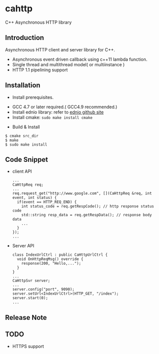 cahttp
======
C++ Asynchronous HTTP library

Introduction
--------
Asynchronous HTTP client and server library for C++.
- Asynchronous event driven callback using c++11 lambda function.
- Single thread and multithread model( or multiinstance )
- HTTP 1.1 pipelining support


Installation
------------
  * Install prerequisites.
   - GCC 4.7 or later required.( GCC4.9 recommended.)
   - Install ednio library: 
     refer to [ednio github site](http://github.com/netmindms/ednio)
   - Install cmake: 
    ```
    sudo make install cmake
    ```
  * Build & Install
  
   ```
   $ cmake src_dir
   $ make
   $ sudo make install
   ```

Code Snippet
------------
 
* client API

  ```
  ...
  CaHttpReq req;
  ...
  req.request_get("http://www.google.com", [](CaHttpReq &req, int event, int status) {
    if(event == HTTP_REQ_END) {
      int status_code = req.getRespCode(); // http response status code
      std::string resp_data = req.getRespData(); // response body data
      ...
    }
  });
  ...
  ```
  
* Server API
  
  ```
  class IndexUrlCtrl : public CaHttpUrlCtrl {
    void OnHttpReqMsg() override {
      response(200, "Hello,...");
    }
  }
  ...
  CaHttpSvr server;
  ...
  server.config("port", 9090);
  server.setUrl<IndexUrlCtrl>(HTTP_GET, "/index");
  server.start(0);
  ...
  ```

Release Note
------------

TODO
----
  - HTTPS support
